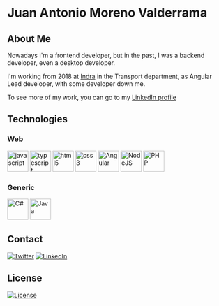 
# Juan Antonio Moreno Valderrama

## About Me

Nowadays I'm a frontend developer, but in the past, I was a backend developer, even a desktop developer.

I'm working from 2018 at [Indra](http://indracompany.com/en) in the Transport department, as Angular Lead developer, with some developer down me.

To see more of my work, you can go to my [LinkedIn profile](http://linkedin.com/in/juan-antonio-moreno-valderrama)

## Technologies

### Web
<p align="left">
  <img src="https://konpa.github.io/devicon/devicon.git/icons/javascript/javascript-original.svg" alt="javascript" width="48px" height="48px"/>
  <img src="https://konpa.github.io/devicon/devicon.git/icons/typescript/typescript-original.svg" alt="typescript" width="48px" height="48px"/>
  <img src="https://konpa.github.io/devicon/devicon.git/icons/html5/html5-original-wordmark.svg" alt="html5" width="48px" height="48px"/>
  <img src="https://konpa.github.io/devicon/devicon.git/icons/css3/css3-original-wordmark.svg" alt="css3" width="48px" height="48px"/>
  <img src="https://konpa.github.io/devicon/devicon.git/icons/angularjs/angularjs-original.svg" alt="Angular" width="48px" height="48px"/>
  <img src="https://konpa.github.io/devicon/devicon.git/icons/nodejs/nodejs-original.svg" alt="NodeJS" width="48px" height="48px"/>
  <img src="https://konpa.github.io/devicon/devicon.git/icons/php/php-plain.svg" alt="PHP" width="48px" height="48px"/>
</p>

### Generic
<p align="left">
  <img src="https://konpa.github.io/devicon/devicon.git/icons/csharp/csharp-original.svg" alt="C#" width="48px" height="48px"/>
  <img src="https://konpa.github.io/devicon/devicon.git/icons/java/java-original.svg" alt="Java" width="48px" height="48px"/>
</p>

## Contact
<a href="https://twitter.com/jmorenovade"><img src="https://img.shields.io/twitter/follow/jmorenovalde?label=Twitter&style=social" alt="Twitter"></a>
<a href="https://www.linkedin.com/in/juan-antonio-moreno-valderrama/"><img src="https://img.shields.io/badge/LinkedIn--_.svg?style=social&logo=linkedin" alt="LinkedIn"></a>

## License

[![License](http://img.shields.io/:license-mit-blue.svg?style=flat-square)](http://badges.mit-license.org)
